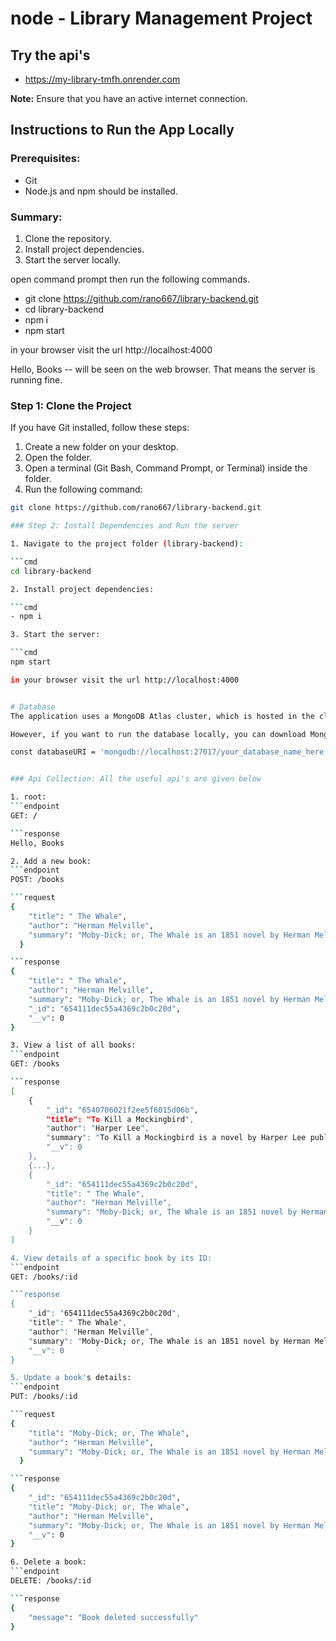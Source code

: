 # node - Library Management Project

## Try the api's

- https://my-library-tmfh.onrender.com

**Note:** Ensure that you have an active internet connection.

## Instructions to Run the App Locally

### Prerequisites:

- Git
- Node.js and npm should be installed.

### Summary:

1. Clone the repository.
2. Install project dependencies.
3. Start the server locally.

open command prompt then run the following commands.


- git clone https://github.com/rano667/library-backend.git
- cd library-backend
- npm i
- npm start

in your browser visit the url http://localhost:4000

Hello, Books -- will be seen on the web browser. That means the server is running fine.

### Step 1: Clone the Project

If you have Git installed, follow these steps:

1. Create a new folder on your desktop.
2. Open the folder.
3. Open a terminal (Git Bash, Command Prompt, or Terminal) inside the folder.
4. Run the following command:

```bash
git clone https://github.com/rano667/library-backend.git

### Step 2: Install Dependencies and Run the server

1. Navigate to the project folder (library-backend):

```cmd
cd library-backend

2. Install project dependencies:

```cmd
- npm i

3. Start the server:

```cmd
npm start

in your browser visit the url http://localhost:4000


# Database 
The application uses a MongoDB Atlas cluster, which is hosted in the cloud, so no additional configuration is needed.

However, if you want to run the database locally, you can download MongoDB Compass and update the MongoDB URI in the backend/connectDB.js file. Modify the databaseURI variable like this:

const databaseURI = 'mongodb://localhost:27017/your_database_name_here';


### Api Collection: All the useful api's are given below

1. root:
```endpoint
GET: /

```response
Hello, Books

2. Add a new book:
```endpoint 
POST: /books

```request
{
    "title": " The Whale",
    "author": "Herman Melville",
    "summary": "Moby-Dick; or, The Whale is an 1851 novel by Herman Melville. The book is the sailor Ishmael's narrative of the obsessive quest of Ahab, captain of the whaling ship Pequod, for revenge on Moby Dick, the giant white sperm whale that on the ship's previous voyage bit off Ahab's leg at the knee."
  }

```response
{
    "title": " The Whale",
    "author": "Herman Melville",
    "summary": "Moby-Dick; or, The Whale is an 1851 novel by Herman Melville. The book is the sailor Ishmael's narrative of the obsessive quest of Ahab, captain of the whaling ship Pequod, for revenge on Moby Dick, the giant white sperm whale that on the ship's previous voyage bit off Ahab's leg at the knee.",
    "_id": "654111dec55a4369c2b0c20d",
    "__v": 0
}

3. View a list of all books:
```endpoint
GET: /books

```response
[
    {
        "_id": "6540706021f2ee5f6015d06b",
        "title": "To Kill a Mockingbird",
        "author": "Harper Lee",
        "summary": "To Kill a Mockingbird is a novel by Harper Lee published in 1960. It was immediately successful, winning the Pulitzer Prize, and has become a classic of modern American literature. The plot and characters are loosely based on Lee's observations of her family, her neighbors and an event that occurred near her hometown of Monroeville, Alabama, in 1936, when she was 10 years old.",
        "__v": 0
    },
    {...},
    {
        "_id": "654111dec55a4369c2b0c20d",
        "title": " The Whale",
        "author": "Herman Melville",
        "summary": "Moby-Dick; or, The Whale is an 1851 novel by Herman Melville. The book is the sailor Ishmael's narrative of the obsessive quest of Ahab, captain of the whaling ship Pequod, for revenge on Moby Dick, the giant white sperm whale that on the ship's previous voyage bit off Ahab's leg at the knee.",
        "__v": 0
    }
]

4. View details of a specific book by its ID:
```endpoint
GET: /books/:id

```response
{
    "_id": "654111dec55a4369c2b0c20d",
    "title": " The Whale",
    "author": "Herman Melville",
    "summary": "Moby-Dick; or, The Whale is an 1851 novel by Herman Melville. The book is the sailor Ishmael's narrative of the obsessive quest of Ahab, captain of the whaling ship Pequod, for revenge on Moby Dick, the giant white sperm whale that on the ship's previous voyage bit off Ahab's leg at the knee.",
    "__v": 0
}

5. Update a book's details:
```endpoint 
PUT: /books/:id

```request
{
    "title": "Moby-Dick; or, The Whale",
    "author": "Herman Melville",
    "summary": "Moby-Dick; or, The Whale is an 1851 novel by Herman Melville. The book is the sailor Ishmael's narrative of the obsessive quest of Ahab, captain of the whaling ship Pequod, for revenge on Moby Dick, the giant white sperm whale that on the ship's previous voyage bit off Ahab's leg at the knee."
  }

```response
{
    "_id": "654111dec55a4369c2b0c20d",
    "title": "Moby-Dick; or, The Whale",
    "author": "Herman Melville",
    "summary": "Moby-Dick; or, The Whale is an 1851 novel by Herman Melville. The book is the sailor Ishmael's narrative of the obsessive quest of Ahab, captain of the whaling ship Pequod, for revenge on Moby Dick, the giant white sperm whale that on the ship's previous voyage bit off Ahab's leg at the knee.",
    "__v": 0
}

6. Delete a book:
```endpoint
DELETE: /books/:id

```response
{
    "message": "Book deleted successfully"
}